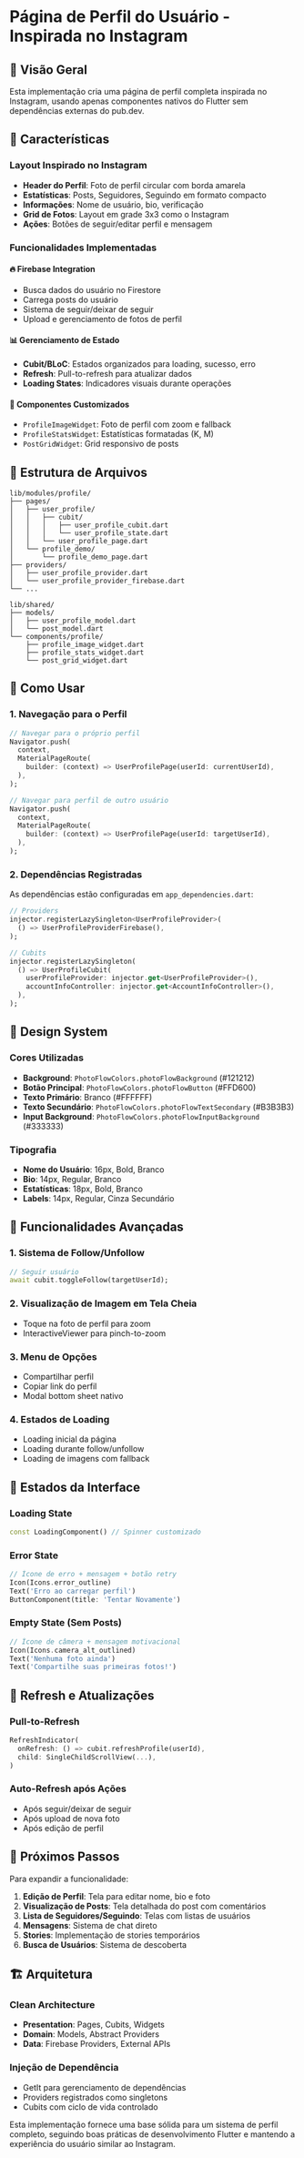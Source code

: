 # Página de Perfil do Usuário - Inspirada no Instagram

## 📱 Visão Geral

Esta implementação cria uma página de perfil completa inspirada no Instagram, usando apenas componentes nativos do Flutter sem dependências externas do pub.dev.

## 🎨 Características

### Layout Inspirado no Instagram
- **Header do Perfil**: Foto de perfil circular com borda amarela
- **Estatísticas**: Posts, Seguidores, Seguindo em formato compacto
- **Informações**: Nome de usuário, bio, verificação
- **Grid de Fotos**: Layout em grade 3x3 como o Instagram
- **Ações**: Botões de seguir/editar perfil e mensagem

### Funcionalidades Implementadas

#### 🔥 Firebase Integration
- Busca dados do usuário no Firestore
- Carrega posts do usuário
- Sistema de seguir/deixar de seguir
- Upload e gerenciamento de fotos de perfil

#### 📊 Gerenciamento de Estado
- **Cubit/BLoC**: Estados organizados para loading, sucesso, erro
- **Refresh**: Pull-to-refresh para atualizar dados
- **Loading States**: Indicadores visuais durante operações

#### 🎯 Componentes Customizados
- `ProfileImageWidget`: Foto de perfil com zoom e fallback
- `ProfileStatsWidget`: Estatísticas formatadas (K, M)
- `PostGridWidget`: Grid responsivo de posts

## 📂 Estrutura de Arquivos

```
lib/modules/profile/
├── pages/
│   ├── user_profile/
│   │   ├── cubit/
│   │   │   ├── user_profile_cubit.dart
│   │   │   └── user_profile_state.dart
│   │   └── user_profile_page.dart
│   └── profile_demo/
│       └── profile_demo_page.dart
├── providers/
│   ├── user_profile_provider.dart
│   └── user_profile_provider_firebase.dart
└── ...

lib/shared/
├── models/
│   ├── user_profile_model.dart
│   └── post_model.dart
└── components/profile/
    ├── profile_image_widget.dart
    ├── profile_stats_widget.dart
    └── post_grid_widget.dart
```

## 🚀 Como Usar

### 1. Navegação para o Perfil

```dart
// Navegar para o próprio perfil
Navigator.push(
  context,
  MaterialPageRoute(
    builder: (context) => UserProfilePage(userId: currentUserId),
  ),
);

// Navegar para perfil de outro usuário
Navigator.push(
  context,
  MaterialPageRoute(
    builder: (context) => UserProfilePage(userId: targetUserId),
  ),
);
```

### 2. Dependências Registradas

As dependências estão configuradas em `app_dependencies.dart`:

```dart
// Providers
injector.registerLazySingleton<UserProfileProvider>(
  () => UserProfileProviderFirebase(),
);

// Cubits
injector.registerLazySingleton(
  () => UserProfileCubit(
    userProfileProvider: injector.get<UserProfileProvider>(),
    accountInfoController: injector.get<AccountInfoController>(),
  ),
);
```

## 🎨 Design System

### Cores Utilizadas
- **Background**: `PhotoFlowColors.photoFlowBackground` (#121212)
- **Botão Principal**: `PhotoFlowColors.photoFlowButton` (#FFD600)
- **Texto Primário**: Branco (#FFFFFF)
- **Texto Secundário**: `PhotoFlowColors.photoFlowTextSecondary` (#B3B3B3)
- **Input Background**: `PhotoFlowColors.photoFlowInputBackground` (#333333)

### Tipografia
- **Nome do Usuário**: 16px, Bold, Branco
- **Bio**: 14px, Regular, Branco
- **Estatísticas**: 18px, Bold, Branco
- **Labels**: 14px, Regular, Cinza Secundário

## 🔧 Funcionalidades Avançadas

### 1. Sistema de Follow/Unfollow
```dart
// Seguir usuário
await cubit.toggleFollow(targetUserId);
```

### 2. Visualização de Imagem em Tela Cheia
- Toque na foto de perfil para zoom
- InteractiveViewer para pinch-to-zoom

### 3. Menu de Opções
- Compartilhar perfil
- Copiar link do perfil
- Modal bottom sheet nativo

### 4. Estados de Loading
- Loading inicial da página
- Loading durante follow/unfollow
- Loading de imagens com fallback

## 📱 Estados da Interface

### Loading State
```dart
const LoadingComponent() // Spinner customizado
```

### Error State
```dart
// Ícone de erro + mensagem + botão retry
Icon(Icons.error_outline)
Text('Erro ao carregar perfil')
ButtonComponent(title: 'Tentar Novamente')
```

### Empty State (Sem Posts)
```dart
// Ícone de câmera + mensagem motivacional
Icon(Icons.camera_alt_outlined)
Text('Nenhuma foto ainda')
Text('Compartilhe suas primeiras fotos!')
```

## 🔄 Refresh e Atualizações

### Pull-to-Refresh
```dart
RefreshIndicator(
  onRefresh: () => cubit.refreshProfile(userId),
  child: SingleChildScrollView(...),
)
```

### Auto-Refresh após Ações
- Após seguir/deixar de seguir
- Após upload de nova foto
- Após edição de perfil

## 🎯 Próximos Passos

Para expandir a funcionalidade:

1. **Edição de Perfil**: Tela para editar nome, bio e foto
2. **Visualização de Posts**: Tela detalhada do post com comentários
3. **Lista de Seguidores/Seguindo**: Telas com listas de usuários
4. **Mensagens**: Sistema de chat direto
5. **Stories**: Implementação de stories temporários
6. **Busca de Usuários**: Sistema de descoberta

## 🏗️ Arquitetura

### Clean Architecture
- **Presentation**: Pages, Cubits, Widgets
- **Domain**: Models, Abstract Providers
- **Data**: Firebase Providers, External APIs

### Injeção de Dependência
- GetIt para gerenciamento de dependências
- Providers registrados como singletons
- Cubits com ciclo de vida controlado

Esta implementação fornece uma base sólida para um sistema de perfil completo, seguindo boas práticas de desenvolvimento Flutter e mantendo a experiência do usuário similar ao Instagram.
